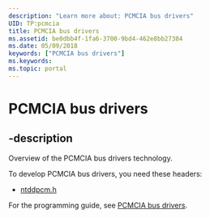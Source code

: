```yaml
---
description: "Learn more about: PCMCIA bus drivers"
UID: TP:pcmcia
title: PCMCIA bus drivers
ms.assetid: be0dbb4f-1fa6-3700-9bd4-462e8bb27384
ms.date: 05/09/2018
keywords: ["PCMCIA bus drivers"]
ms.keywords: 
ms.topic: portal
---
```


# PCMCIA bus drivers

## -description

Overview of the PCMCIA bus drivers technology.

To develop PCMCIA bus drivers, you need these headers:

 * [ntddpcm.h](../ntddpcm/index.md)

For the programming guide, see [PCMCIA bus drivers](/windows-hardware/drivers/pcmcia).
